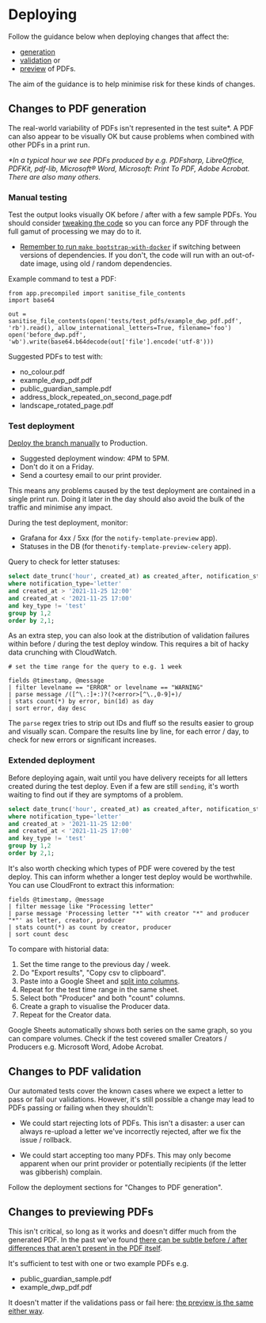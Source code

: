 # Deploying

Follow the guidance below when deploying changes that affect the:

- [generation](#changes-to-pdf-generation)
- [validation](#changes-to-pdf-validation) or
- [preview](#changes-to-previewing-pdfs) of PDFs.

The aim of the guidance is to help minimise risk for these kinds of changes.

## Changes to PDF generation

The real-world variability of PDFs isn't represented in the test suite*. A PDF can also appear to be visually OK but cause problems when combined with other PDFs in a print run.

_*In a typical hour we see PDFs produced by e.g. PDFsharp, LibreOffice, PDFKit, pdf-lib, Microsoft® Word, Microsoft: Print To PDF, Adobe Acrobat. There are also many others._

### Manual testing

Test the output looks visually OK before / after with a few sample PDFs. You should consider [tweaking the code](https://github.com/alphagov/notifications-template-preview/commit/73b0b557429fad7a1280a691b583bf8d9c569d9c) so you can force any PDF through the full gamut of processing we may do to it.

- [Remember to run `make bootstrap-with-docker`](https://github.com/alphagov/notifications-template-preview#docker-container) if switching between versions of dependencies. If you don't, the code will run with an out-of-date image, using old / random dependencies.

Example command to test a PDF:

```
from app.precompiled import sanitise_file_contents
import base64

out = sanitise_file_contents(open('tests/test_pdfs/example_dwp_pdf.pdf', 'rb').read(), allow_international_letters=True, filename='foo')
open('before_dwp.pdf', 'wb').write(base64.b64decode(out['file'].encode('utf-8')))
```

Suggested PDFs to test with:

- no_colour.pdf
- example_dwp_pdf.pdf
- public_guardian_sample.pdf
- address_block_repeated_on_second_page.pdf
- landscape_rotated_page.pdf

### Test deployment

[Deploy the branch manually](https://github.com/alphagov/notifications-manuals/wiki/Merging-and-deploying#docker-apps-antivirus-template-preview) to Production.

- Suggested deployment window: 4PM to 5PM.
- Don't do it on a Friday.
- Send a courtesy email to our print provider.

This means any problems caused by the test deployment are contained in a single print run. Doing it later in the day should also avoid the bulk of the traffic and minimise any impact.

During the test deployment, monitor:

- Grafana for 4xx / 5xx (for the `notify-template-preview` app).
- Statuses in the DB (for the`notify-template-preview-celery` app).

Query to check for letter statuses:

```sql
select date_trunc('hour', created_at) as created_after, notification_status, count(*) from notifications
where notification_type='letter'
and created_at > '2021-11-25 12:00'
and created_at < '2021-11-25 17:00'
and key_type != 'test'
group by 1,2
order by 2,1;
```

As an extra step, you can also look at the distribution of validation failures within before / during the test deploy window. This requires a bit of hacky data crunching with CloudWatch.

```
# set the time range for the query to e.g. 1 week

fields @timestamp, @message
| filter levelname == "ERROR" or levelname == "WARNING"
| parse message /([^\.:]+:)?(?<error>[^\.,0-9]+)/
| stats count(*) by error, bin(1d) as day
| sort error, day desc
```

The `parse` regex tries to strip out IDs and fluff so the results easier to group and visually scan. Compare the results line by line, for each error / day, to check for new errors or significant increases.

### Extended deployment

Before deploying again, wait until you have delivery receipts for all letters created during the test deploy. Even if a few are still `sending`, it's worth waiting to find out if they are symptoms of a problem.

```sql
select date_trunc('hour', created_at) as created_after, notification_status, count(*) from notifications
where notification_type='letter'
and created_at > '2021-11-25 12:00'
and created_at < '2021-11-25 17:00'
and key_type != 'test'
group by 1,2
order by 2,1;
```

It's also worth checking which types of PDF were covered by the test deploy. This can inform whether a longer test deploy would be worthwhile. You can use CloudFront to extract this information:

```
fields @timestamp, @message
| filter message like "Processing letter"
| parse message 'Processing letter "*" with creator "*" and producer "*"' as letter, creator, producer
| stats count(*) as count by creator, producer
| sort count desc
```

To compare with historial data:

1. Set the time range to the previous day / week.
2. Do "Export results", "Copy csv to clipboard".
3. Paste into a Google Sheet and [split into columns](https://support.google.com/docs/answer/6325535).
4. Repeat for the test time range in the same sheet.
5. Select both "Producer" and both "count" columns.
6. Create a graph to visualise the Producer data.
7. Repeat for the Creator data.

Google Sheets automatically shows both series on the same graph, so you can compare volumes. Check if the test covered smaller Creators / Producers e.g. Microsoft Word, Adobe Acrobat.

## Changes to PDF validation

Our automated tests cover the known cases where we expect a letter to pass or fail our validations. However, it's still possible a change may lead to PDFs passing or failing when they shouldn't:

- We could start rejecting lots of PDFs. This isn't a disaster: a user can always re-upload a letter we've incorrectly rejected, after we fix the issue / rollback.

- We could start accepting too many PDFs. This may only become apparent when our print provider or potentially recipients (if the letter was gibberish) complain.

Follow the deployment sections for "Changes to PDF generation".

## Changes to previewing PDFs

This isn't critical, so long as it works and doesn't differ much from the generated PDF. In the past we've found [there can be subtle before / after differences that aren't present in the PDF itself](https://github.com/alphagov/notifications-template-preview/pull/591#issuecomment-979284671).

It's sufficient to test with one or two example PDFs e.g.

- public_guardian_sample.pdf
- example_dwp_pdf.pdf

It doesn't matter if the validations pass or fail here: [the preview is the same either way](https://github.com/alphagov/notifications-admin/blob/5e8d0623de85eb0b10572635cdfc15ff6f35db32/app/templates/views/uploads/preview.html#L48).
